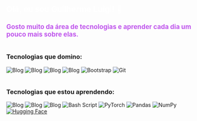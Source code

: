 <H2 style="color:white; ">Olá, eu sou Guilherme Luigi! 👋</H2> 

<H4 style="color:#bf55ec; font-size:17px">Gosto muito da área de tecnologias e aprender cada dia um pouco mais sobre elas.</H4>



#

### Tecnologias que domino:

![Blog](https://img.shields.io/badge/JavaScript-F7DF1E?style=for-the-badge&logo=javascript&logoColor=black) ![Blog](https://img.shields.io/badge/HTML5-E34F26?style=for-the-badge&logo=html5&logoColor=white) ![Blog](https://img.shields.io/badge/CSS3-1572B6?style=for-the-badge&logo=css3&logoColor=white) ![Blog](https://img.shields.io/badge/Python-14354C?style=for-the-badge&logo=python&logoColor=white) ![Bootstrap](https://img.shields.io/badge/bootstrap-%238511FA.svg?style=for-the-badge&logo=bootstrap&logoColor=white) ![Git](https://img.shields.io/badge/git-%23F05033.svg?style=for-the-badge&logo=git&logoColor=white)

#
### Tecnologias que estou aprendendo:
![Blog](https://img.shields.io/badge/Node.js-43853D?style=for-the-badge&logo=node.js&logoColor=white) ![Blog]( 	https://img.shields.io/badge/MySQL-00000F?style=for-the-badge&logo=mysql&logoColor=white) ![Blog](https://img.shields.io/badge/MongoDB-4EA94B?style=for-the-badge&logo=mongodb&logoColor=white)  ![Bash Script](https://img.shields.io/badge/bash_script-%23121011.svg?style=for-the-badge&logo=gnu-bash&logoColor=white) ![PyTorch](https://img.shields.io/badge/PyTorch-%23EE4C2C.svg?style=for-the-badge&logo=PyTorch&logoColor=white) ![Pandas](https://img.shields.io/badge/pandas-%23150458.svg?style=for-the-badge&logo=pandas&logoColor=white) ![NumPy](https://img.shields.io/badge/numpy-%23013243.svg?style=for-the-badge&logo=numpy&logoColor=white) [![Hugging Face](https://img.shields.io/badge/Hugging%20Face-FFD21E?logo=huggingface&logoColor=000)](#)
